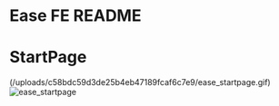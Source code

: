 # Ease FE README

# StartPage

(/uploads/c58bdc59d3de25b4eb47189fcaf6c7e9/ease_startpage.gif)![ease_startpage](/uploads/12be1aa6fd1e1729328cd0afa5ab0836/ease_startpage.gif)

